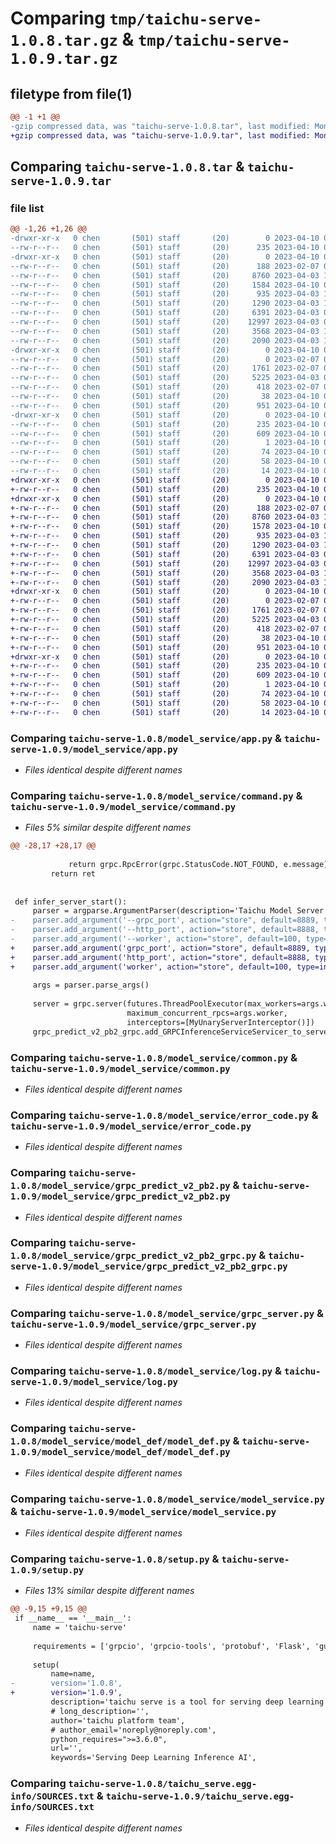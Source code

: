 # Comparing `tmp/taichu-serve-1.0.8.tar.gz` & `tmp/taichu-serve-1.0.9.tar.gz`

## filetype from file(1)

```diff
@@ -1 +1 @@
-gzip compressed data, was "taichu-serve-1.0.8.tar", last modified: Mon Apr 10 07:28:53 2023, max compression
+gzip compressed data, was "taichu-serve-1.0.9.tar", last modified: Mon Apr 10 07:38:10 2023, max compression
```

## Comparing `taichu-serve-1.0.8.tar` & `taichu-serve-1.0.9.tar`

### file list

```diff
@@ -1,26 +1,26 @@
-drwxr-xr-x   0 chen       (501) staff       (20)        0 2023-04-10 07:28:53.813574 taichu-serve-1.0.8/
--rw-r--r--   0 chen       (501) staff       (20)      235 2023-04-10 07:28:53.813423 taichu-serve-1.0.8/PKG-INFO
-drwxr-xr-x   0 chen       (501) staff       (20)        0 2023-04-10 07:28:53.811767 taichu-serve-1.0.8/model_service/
--rw-r--r--   0 chen       (501) staff       (20)      188 2023-02-07 00:50:51.000000 taichu-serve-1.0.8/model_service/__init__.py
--rw-r--r--   0 chen       (501) staff       (20)     8760 2023-04-03 11:32:09.000000 taichu-serve-1.0.8/model_service/app.py
--rw-r--r--   0 chen       (501) staff       (20)     1584 2023-04-10 06:15:09.000000 taichu-serve-1.0.8/model_service/command.py
--rw-r--r--   0 chen       (501) staff       (20)      935 2023-04-03 11:34:16.000000 taichu-serve-1.0.8/model_service/common.py
--rw-r--r--   0 chen       (501) staff       (20)     1290 2023-04-03 11:12:47.000000 taichu-serve-1.0.8/model_service/error_code.py
--rw-r--r--   0 chen       (501) staff       (20)     6391 2023-04-03 09:59:12.000000 taichu-serve-1.0.8/model_service/grpc_predict_v2_pb2.py
--rw-r--r--   0 chen       (501) staff       (20)    12997 2023-04-03 09:59:12.000000 taichu-serve-1.0.8/model_service/grpc_predict_v2_pb2_grpc.py
--rw-r--r--   0 chen       (501) staff       (20)     3568 2023-04-03 11:36:45.000000 taichu-serve-1.0.8/model_service/grpc_server.py
--rw-r--r--   0 chen       (501) staff       (20)     2090 2023-04-03 11:30:51.000000 taichu-serve-1.0.8/model_service/log.py
-drwxr-xr-x   0 chen       (501) staff       (20)        0 2023-04-10 07:28:53.812172 taichu-serve-1.0.8/model_service/model_def/
--rw-r--r--   0 chen       (501) staff       (20)        0 2023-02-07 00:50:51.000000 taichu-serve-1.0.8/model_service/model_def/__init__.py
--rw-r--r--   0 chen       (501) staff       (20)     1761 2023-02-07 00:50:51.000000 taichu-serve-1.0.8/model_service/model_def/model_def.py
--rw-r--r--   0 chen       (501) staff       (20)     5225 2023-04-03 06:17:46.000000 taichu-serve-1.0.8/model_service/model_service.py
--rw-r--r--   0 chen       (501) staff       (20)      418 2023-02-07 00:50:51.000000 taichu-serve-1.0.8/model_service/settings.py
--rw-r--r--   0 chen       (501) staff       (20)       38 2023-04-10 07:28:53.813626 taichu-serve-1.0.8/setup.cfg
--rw-r--r--   0 chen       (501) staff       (20)      951 2023-04-10 07:28:41.000000 taichu-serve-1.0.8/setup.py
-drwxr-xr-x   0 chen       (501) staff       (20)        0 2023-04-10 07:28:53.813209 taichu-serve-1.0.8/taichu_serve.egg-info/
--rw-r--r--   0 chen       (501) staff       (20)      235 2023-04-10 07:28:53.000000 taichu-serve-1.0.8/taichu_serve.egg-info/PKG-INFO
--rw-r--r--   0 chen       (501) staff       (20)      609 2023-04-10 07:28:53.000000 taichu-serve-1.0.8/taichu_serve.egg-info/SOURCES.txt
--rw-r--r--   0 chen       (501) staff       (20)        1 2023-04-10 07:28:53.000000 taichu-serve-1.0.8/taichu_serve.egg-info/dependency_links.txt
--rw-r--r--   0 chen       (501) staff       (20)       74 2023-04-10 07:28:53.000000 taichu-serve-1.0.8/taichu_serve.egg-info/entry_points.txt
--rw-r--r--   0 chen       (501) staff       (20)       58 2023-04-10 07:28:53.000000 taichu-serve-1.0.8/taichu_serve.egg-info/requires.txt
--rw-r--r--   0 chen       (501) staff       (20)       14 2023-04-10 07:28:53.000000 taichu-serve-1.0.8/taichu_serve.egg-info/top_level.txt
+drwxr-xr-x   0 chen       (501) staff       (20)        0 2023-04-10 07:38:10.181559 taichu-serve-1.0.9/
+-rw-r--r--   0 chen       (501) staff       (20)      235 2023-04-10 07:38:10.181397 taichu-serve-1.0.9/PKG-INFO
+drwxr-xr-x   0 chen       (501) staff       (20)        0 2023-04-10 07:38:10.179576 taichu-serve-1.0.9/model_service/
+-rw-r--r--   0 chen       (501) staff       (20)      188 2023-02-07 00:50:51.000000 taichu-serve-1.0.9/model_service/__init__.py
+-rw-r--r--   0 chen       (501) staff       (20)     8760 2023-04-03 11:32:09.000000 taichu-serve-1.0.9/model_service/app.py
+-rw-r--r--   0 chen       (501) staff       (20)     1578 2023-04-10 07:37:32.000000 taichu-serve-1.0.9/model_service/command.py
+-rw-r--r--   0 chen       (501) staff       (20)      935 2023-04-03 11:34:16.000000 taichu-serve-1.0.9/model_service/common.py
+-rw-r--r--   0 chen       (501) staff       (20)     1290 2023-04-03 11:12:47.000000 taichu-serve-1.0.9/model_service/error_code.py
+-rw-r--r--   0 chen       (501) staff       (20)     6391 2023-04-03 09:59:12.000000 taichu-serve-1.0.9/model_service/grpc_predict_v2_pb2.py
+-rw-r--r--   0 chen       (501) staff       (20)    12997 2023-04-03 09:59:12.000000 taichu-serve-1.0.9/model_service/grpc_predict_v2_pb2_grpc.py
+-rw-r--r--   0 chen       (501) staff       (20)     3568 2023-04-03 11:36:45.000000 taichu-serve-1.0.9/model_service/grpc_server.py
+-rw-r--r--   0 chen       (501) staff       (20)     2090 2023-04-03 11:30:51.000000 taichu-serve-1.0.9/model_service/log.py
+drwxr-xr-x   0 chen       (501) staff       (20)        0 2023-04-10 07:38:10.179993 taichu-serve-1.0.9/model_service/model_def/
+-rw-r--r--   0 chen       (501) staff       (20)        0 2023-02-07 00:50:51.000000 taichu-serve-1.0.9/model_service/model_def/__init__.py
+-rw-r--r--   0 chen       (501) staff       (20)     1761 2023-02-07 00:50:51.000000 taichu-serve-1.0.9/model_service/model_def/model_def.py
+-rw-r--r--   0 chen       (501) staff       (20)     5225 2023-04-03 06:17:46.000000 taichu-serve-1.0.9/model_service/model_service.py
+-rw-r--r--   0 chen       (501) staff       (20)      418 2023-02-07 00:50:51.000000 taichu-serve-1.0.9/model_service/settings.py
+-rw-r--r--   0 chen       (501) staff       (20)       38 2023-04-10 07:38:10.181604 taichu-serve-1.0.9/setup.cfg
+-rw-r--r--   0 chen       (501) staff       (20)      951 2023-04-10 07:37:55.000000 taichu-serve-1.0.9/setup.py
+drwxr-xr-x   0 chen       (501) staff       (20)        0 2023-04-10 07:38:10.181178 taichu-serve-1.0.9/taichu_serve.egg-info/
+-rw-r--r--   0 chen       (501) staff       (20)      235 2023-04-10 07:38:10.000000 taichu-serve-1.0.9/taichu_serve.egg-info/PKG-INFO
+-rw-r--r--   0 chen       (501) staff       (20)      609 2023-04-10 07:38:10.000000 taichu-serve-1.0.9/taichu_serve.egg-info/SOURCES.txt
+-rw-r--r--   0 chen       (501) staff       (20)        1 2023-04-10 07:38:10.000000 taichu-serve-1.0.9/taichu_serve.egg-info/dependency_links.txt
+-rw-r--r--   0 chen       (501) staff       (20)       74 2023-04-10 07:38:10.000000 taichu-serve-1.0.9/taichu_serve.egg-info/entry_points.txt
+-rw-r--r--   0 chen       (501) staff       (20)       58 2023-04-10 07:38:10.000000 taichu-serve-1.0.9/taichu_serve.egg-info/requires.txt
+-rw-r--r--   0 chen       (501) staff       (20)       14 2023-04-10 07:38:10.000000 taichu-serve-1.0.9/taichu_serve.egg-info/top_level.txt
```

### Comparing `taichu-serve-1.0.8/model_service/app.py` & `taichu-serve-1.0.9/model_service/app.py`

 * *Files identical despite different names*

### Comparing `taichu-serve-1.0.8/model_service/command.py` & `taichu-serve-1.0.9/model_service/command.py`

 * *Files 5% similar despite different names*

```diff
@@ -28,17 +28,17 @@
 
             return grpc.RpcError(grpc.StatusCode.NOT_FOUND, e.message)
         return ret
 
 
 def infer_server_start():
     parser = argparse.ArgumentParser(description='Taichu Model Server')
-    parser.add_argument('--grpc_port', action="store", default=8889, type=int)
-    parser.add_argument('--http_port', action="store", default=8888, type=int)
-    parser.add_argument('--worker', action="store", default=100, type=int)
+    parser.add_argument('grpc_port', action="store", default=8889, type=int)
+    parser.add_argument('http_port', action="store", default=8888, type=int)
+    parser.add_argument('worker', action="store", default=100, type=int)
 
     args = parser.parse_args()
 
     server = grpc.server(futures.ThreadPoolExecutor(max_workers=args.worker),
                          maximum_concurrent_rpcs=args.worker,
                          interceptors=[MyUnaryServerInterceptor()])
     grpc_predict_v2_pb2_grpc.add_GRPCInferenceServiceServicer_to_server(GrpcModelService(), server)
```

### Comparing `taichu-serve-1.0.8/model_service/common.py` & `taichu-serve-1.0.9/model_service/common.py`

 * *Files identical despite different names*

### Comparing `taichu-serve-1.0.8/model_service/error_code.py` & `taichu-serve-1.0.9/model_service/error_code.py`

 * *Files identical despite different names*

### Comparing `taichu-serve-1.0.8/model_service/grpc_predict_v2_pb2.py` & `taichu-serve-1.0.9/model_service/grpc_predict_v2_pb2.py`

 * *Files identical despite different names*

### Comparing `taichu-serve-1.0.8/model_service/grpc_predict_v2_pb2_grpc.py` & `taichu-serve-1.0.9/model_service/grpc_predict_v2_pb2_grpc.py`

 * *Files identical despite different names*

### Comparing `taichu-serve-1.0.8/model_service/grpc_server.py` & `taichu-serve-1.0.9/model_service/grpc_server.py`

 * *Files identical despite different names*

### Comparing `taichu-serve-1.0.8/model_service/log.py` & `taichu-serve-1.0.9/model_service/log.py`

 * *Files identical despite different names*

### Comparing `taichu-serve-1.0.8/model_service/model_def/model_def.py` & `taichu-serve-1.0.9/model_service/model_def/model_def.py`

 * *Files identical despite different names*

### Comparing `taichu-serve-1.0.8/model_service/model_service.py` & `taichu-serve-1.0.9/model_service/model_service.py`

 * *Files identical despite different names*

### Comparing `taichu-serve-1.0.8/setup.py` & `taichu-serve-1.0.9/setup.py`

 * *Files 13% similar despite different names*

```diff
@@ -9,15 +9,15 @@
 if __name__ == '__main__':
     name = 'taichu-serve'
 
     requirements = ['grpcio', 'grpcio-tools', 'protobuf', 'Flask', 'gunicorn', 'Jinja2', 'Pillow']
 
     setup(
         name=name,
-        version='1.0.8',
+        version='1.0.9',
         description='taichu serve is a tool for serving deep learning inference',
         # long_description='',
         author='taichu platform team',
         # author_email='noreply@noreply.com',
         python_requires=">=3.6.0",
         url='',
         keywords='Serving Deep Learning Inference AI',
```

### Comparing `taichu-serve-1.0.8/taichu_serve.egg-info/SOURCES.txt` & `taichu-serve-1.0.9/taichu_serve.egg-info/SOURCES.txt`

 * *Files identical despite different names*

